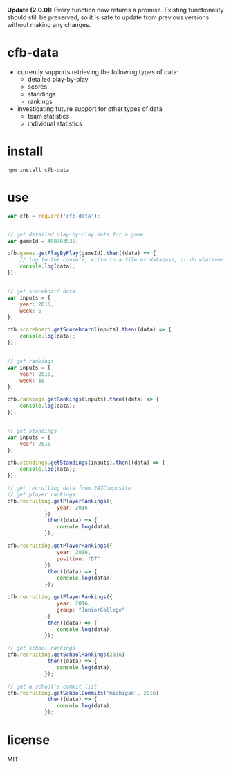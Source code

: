 **Update (2.0.0):** Every function now returns a promise.  Existing functionality should still be preserved, so it is safe to update from previous versions without making any changes.

# cfb-data

- currently supports retrieving the following types of data:
    - detailed play-by-play
    - scores
    - standings
    - rankings
- investigating future support for other types of data
    - team statistics
    - individual statistics

# install
```shell
npm install cfb-data
```

# use
```javascript
var cfb = require('cfb-data');


// get detailed play-by-play data for a game
var gameId = 400763535;

cfb.games.getPlayByPlay(gameId).then((data) => {
    // log to the console, write to a file or database, or do whatever you will
    console.log(data);
});


// get scoreboard data
var inputs = {
    year: 2015,
    week: 5
};

cfb.scoreboard.getScoreboard(inputs).then((data) => {
    console.log(data);
});


// get rankings
var inputs = {
    year: 2015,
    week: 10
};

cfb.rankings.getRankings(inputs).then((data) => {
    console.log(data);
});


// get standings
var inputs = {
    year: 2015
};

cfb.standings.getStandings(inputs).then((data) => {
    console.log(data);
});

// get recruiting data from 247Composite
// get player rankings
cfb.recruiting.getPlayerRankings({
                year: 2016
            })
            .then((data) => {
                console.log(data);
            });

cfb.recruiting.getPlayerRankings({
                year: 2016,
                position: "DT"
            })
            .then((data) => {
                console.log(data);
            });

cfb.recruiting.getPlayerRankings({
                year: 2016,
                group: "JuniorCollege"
            })
            .then((data) => {
                console.log(data);
            });

// get school rankings
cfb.recruiting.getSchoolRankings(2016)
            .then((data) => {
                console.log(data);
            });

// get a school's commit list
cfb.recruiting.getSchoolCommits('michigan', 2016)
            .then((data) => {
                console.log(data);
            });
```

# license
MIT